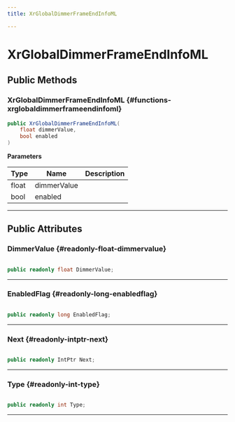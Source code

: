 ```yaml
---
title: XrGlobalDimmerFrameEndInfoML

---
```


# XrGlobalDimmerFrameEndInfoML










## Public Methods

###  XrGlobalDimmerFrameEndInfoML {#functions-xrglobaldimmerframeendinfoml}

```csharp
public XrGlobalDimmerFrameEndInfoML(
    float dimmerValue,
    bool enabled
)
```


**Parameters**

| Type | Name  | Description  | 
|--|--|--|
| float |dimmerValue||
| bool |enabled||






-----------

## Public Attributes

### DimmerValue {#readonly-float-dimmervalue}

```csharp

public readonly float DimmerValue;

```






-----------

### EnabledFlag {#readonly-long-enabledflag}

```csharp

public readonly long EnabledFlag;

```






-----------

### Next {#readonly-intptr-next}

```csharp

public readonly IntPtr Next;

```






-----------

### Type {#readonly-int-type}

```csharp

public readonly int Type;

```






-----------


